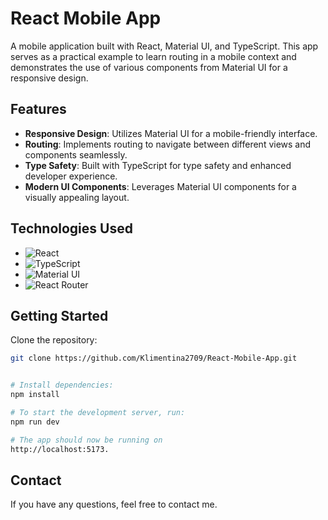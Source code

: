 # React Mobile App

A mobile application built with React, Material UI, and TypeScript. This app serves as a practical example to learn routing in a mobile context and demonstrates the use of various components from Material UI for a responsive design.

## Features

- **Responsive Design**: Utilizes Material UI for a mobile-friendly interface.
- **Routing**: Implements routing to navigate between different views and components seamlessly.
- **Type Safety**: Built with TypeScript for type safety and enhanced developer experience.
- **Modern UI Components**: Leverages Material UI components for a visually appealing layout.

## Technologies Used

- ![React](https://img.shields.io/badge/React-61DAFB?style=for-the-badge&logo=react&logoColor=white)
- ![TypeScript](https://img.shields.io/badge/TypeScript-blue?style=for-the-badge&logo=typescript&logoColor=white)
- ![Material UI](https://img.shields.io/badge/Material-007FFF?style=for-the-badge&logo=mui&logoColor=white)
- ![React Router](https://img.shields.io/badge/React-CA4245?style=for-the-badge&logo=reactrouter&logoColor=white)

## Getting Started

Clone the repository:

```bash
git clone https://github.com/Klimentina2709/React-Mobile-App.git


# Install dependencies:
npm install

# To start the development server, run:
npm run dev

# The app should now be running on
http://localhost:5173.

```

## Contact

If you have any questions, feel free to contact me.
